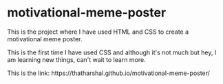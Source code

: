 # motivational-meme-poster
<p>This is the project where I have used HTML and CSS to create a motivational meme poster.</p>
<p>This is the first time I have used CSS and although it's not much but hey, I am learning new things, can't wait to learn more.</p>
This is the link: https://thatharshal.github.io/motivational-meme-poster/



